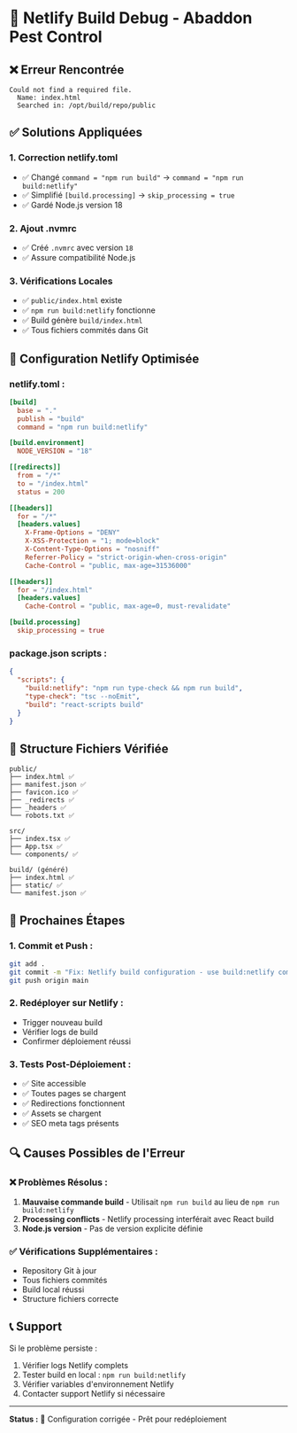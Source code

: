 # 🚨 Netlify Build Debug - Abaddon Pest Control

## ❌ **Erreur Rencontrée**
```
Could not find a required file.
  Name: index.html
  Searched in: /opt/build/repo/public
```

## ✅ **Solutions Appliquées**

### **1. Correction netlify.toml**
- ✅ Changé `command = "npm run build"` → `command = "npm run build:netlify"`
- ✅ Simplifié `[build.processing]` → `skip_processing = true`
- ✅ Gardé Node.js version 18

### **2. Ajout .nvmrc**
- ✅ Créé `.nvmrc` avec version `18`
- ✅ Assure compatibilité Node.js

### **3. Vérifications Locales**
- ✅ `public/index.html` existe
- ✅ `npm run build:netlify` fonctionne
- ✅ Build génère `build/index.html`
- ✅ Tous fichiers commités dans Git

## 🔧 **Configuration Netlify Optimisée**

### **netlify.toml :**
```toml
[build]
  base = "."
  publish = "build"
  command = "npm run build:netlify"

[build.environment]
  NODE_VERSION = "18"

[[redirects]]
  from = "/*"
  to = "/index.html"
  status = 200

[[headers]]
  for = "/*"
  [headers.values]
    X-Frame-Options = "DENY"
    X-XSS-Protection = "1; mode=block"
    X-Content-Type-Options = "nosniff"
    Referrer-Policy = "strict-origin-when-cross-origin"
    Cache-Control = "public, max-age=31536000"

[[headers]]
  for = "/index.html"
  [headers.values]
    Cache-Control = "public, max-age=0, must-revalidate"

[build.processing]
  skip_processing = true
```

### **package.json scripts :**
```json
{
  "scripts": {
    "build:netlify": "npm run type-check && npm run build",
    "type-check": "tsc --noEmit",
    "build": "react-scripts build"
  }
}
```

## 📁 **Structure Fichiers Vérifiée**

```
public/
├── index.html ✅
├── manifest.json ✅
├── favicon.ico ✅
├── _redirects ✅
├── _headers ✅
└── robots.txt ✅

src/
├── index.tsx ✅
├── App.tsx ✅
└── components/ ✅

build/ (généré)
├── index.html ✅
├── static/ ✅
└── manifest.json ✅
```

## 🚀 **Prochaines Étapes**

### **1. Commit et Push :**
```bash
git add .
git commit -m "Fix: Netlify build configuration - use build:netlify command"
git push origin main
```

### **2. Redéployer sur Netlify :**
- Trigger nouveau build
- Vérifier logs de build
- Confirmer déploiement réussi

### **3. Tests Post-Déploiement :**
- ✅ Site accessible
- ✅ Toutes pages se chargent
- ✅ Redirections fonctionnent
- ✅ Assets se chargent
- ✅ SEO meta tags présents

## 🔍 **Causes Possibles de l'Erreur**

### **❌ Problèmes Résolus :**
1. **Mauvaise commande build** - Utilisait `npm run build` au lieu de `npm run build:netlify`
2. **Processing conflicts** - Netlify processing interférait avec React build
3. **Node.js version** - Pas de version explicite définie

### **✅ Vérifications Supplémentaires :**
- Repository Git à jour
- Tous fichiers commités
- Build local réussi
- Structure fichiers correcte

## 📞 **Support**

Si le problème persiste :
1. Vérifier logs Netlify complets
2. Tester build en local : `npm run build:netlify`
3. Vérifier variables d'environnement Netlify
4. Contacter support Netlify si nécessaire

---

**Status :** 🔧 Configuration corrigée - Prêt pour redéploiement
